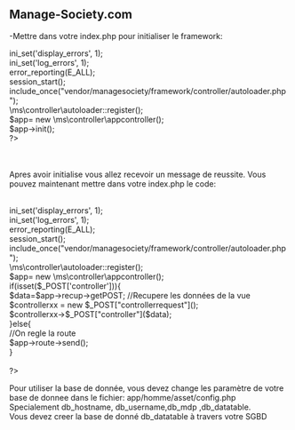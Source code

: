 Manage-Society.com
------------------

-Mettre dans votre index.php pour initialiser le framework:
<br>
<?php <br>
ini_set('display_errors', 1); <br>
ini_set('log_errors', 1);<br>
error_reporting(E_ALL);<br>
session_start();<br>
include_once("vendor/managesociety/framework/controller/autoloader.php");<br>
\ms\controller\autoloader::register();<br>
$app= new \ms\controller\appcontroller();<br>
$app->init();<br>

?>
<br><br>
Apres avoir initialise vous allez recevoir un message de reussite.
Vous pouvez maintenant mettre dans votre index.php le code:<br>
<br>
<?php <br>
ini_set('display_errors', 1); <br>
ini_set('log_errors', 1);<br>
error_reporting(E_ALL);<br>
session_start();<br>
include_once("vendor/managesociety/framework/controller/autoloader.php");<br>
\ms\controller\autoloader::register();<br>
$app= new \ms\controller\appcontroller();<br>
if(isset($_POST['controller'])){<br>
  $data=$app->recup->getPOST; //Recupere les données de la vue<br>
    $controllerxx = new $_POST["controllerrequest"]();<br>
    $controllerxx->$_POST["controller"]($data);<br>
  }else{<br>
 //On regle la route<br>
$app->route->send();<br>
}<br>
<br>
?><br>

Pour utiliser la base de donnée, vous devez change les paramètre de
votre base de donnee dans le fichier: app/homme/asset/config.php <br>
Specialement db_hostname, db_username,db_mdp ,db_datatable. <br>
Vous devez creer la base de donné db_datatable à travers votre SGBD
